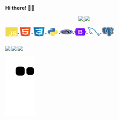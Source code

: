 ### Hi there! 👩‍💻

<div align="center">
  <a href="https://github.com/EmilyGil">
  <img height="150em" src="https://github-readme-stats.vercel.app/api?username=EmilyGil&show_icons=true&theme=radical&include_all_commits=true&count_private=true"/>
  <img height="150em" src="https://github-readme-stats.vercel.app/api/top-langs/?username=EmilyGil&layout=compact&langs_count=7&theme=radical"/>
</div>
  
<div style="display: inline_block"><br>
  <img align="center" alt="Emily-Js" height="30" width="40" src="https://raw.githubusercontent.com/devicons/devicon/master/icons/javascript/javascript-plain.svg">
  <img align="center" alt="Emily-HTML" height="30" width="40" src="https://raw.githubusercontent.com/devicons/devicon/master/icons/html5/html5-original.svg">
  <img align="center" alt="Emily-CSS" height="30" width="40" src="https://raw.githubusercontent.com/devicons/devicon/master/icons/css3/css3-original.svg">
  <img align="center" alt="Emily-Python" height="30" width="40" src="https://raw.githubusercontent.com/devicons/devicon/master/icons/python/python-original.svg">
  <img align="center" alt="Emily-Php" height="30" width="40" src="https://raw.githubusercontent.com/devicons/devicon/master/icons/php/php-original.svg">
  <img align="center" alt="Emily-Bootstrap" height="30" width="40" src="https://raw.githubusercontent.com/devicons/devicon/master/icons/bootstrap/bootstrap-original.svg">
  <img align="center" alt="Emily-MySQL" height="30" width="40" src="https://raw.githubusercontent.com/devicons/devicon/master/icons/mysql/mysql-original.svg">
  <img align="center" alt="Emily-PostgreSQL" height="30" width="40" src="https://raw.githubusercontent.com/devicons/devicon/master/icons/postgresql/postgresql-original.svg">
</div>
  
##
  
  <div> 
   <a href="https://www.linkedin.com/in/emily-gil-santos" target="_blank"><img src="https://img.shields.io/badge/-LinkedIn-%230077B5?style=for-the-badge&logo=linkedin&logoColor=white" target="_blank"></a> 
  <a href = "mailto:emily.camily.gil.santos@gmail.com"><img src="https://img.shields.io/badge/-Gmail-%23333?style=for-the-badge&logo=gmail&logoColor=white" target="_blank"></a>
  <a href="https://instagram.com/gil.emily03" target="_blank"><img src="https://img.shields.io/badge/-Instagram-%23E4405F?style=for-the-badge&logo=instagram&logoColor=white" target="_blank"></a>
    
    
  ![Snake animation](https://github.com/EmilyGil/EmilyGil/blob/output/github-contribution-grid-snake.svg)
 
</div>
  
<!--
**EmilyGil/EmilyGil** is a ✨ _special_ ✨ repository because its `README.md` (this file) appears on your GitHub profile.

Here are some ideas to get you started:

- 🔭 I’m currently working on ...
- 🌱 I’m currently learning ...
- 👯 I’m looking to collaborate on ...
- 🤔 I’m looking for help with ...
- 💬 Ask me about ...
- 📫 How to reach me: ...
- 😄 Pronouns: ...
- ⚡ Fun fact: ...
-->


